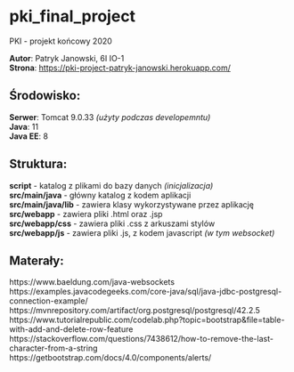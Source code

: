 # pki_final_project
PKI - projekt końcowy 2020

<b>Autor</b>: Patryk Janowski, 6I IO-1 <br>
<b>Strona</b>: https://pki-project-patryk-janowski.herokuapp.com/ <br>

<h2> Środowisko: </h2>
<b>Serwer</b>: Tomcat 9.0.33 <i>(użyty podczas developemntu)</i> <br>
<b>Java</b>: 11 <br>
<b>Java EE</b>: 8 <br>

<h2> Struktura: </h2>
<b>script</b> - katalog z plikami do bazy danych <i>(inicjalizacja)</i> <br>
<b>src/main/java</b> - główny katalog z kodem aplikacji <br>
<b>src/main/java/lib</b> - zawiera klasy wykorzystywane przez aplikację <br>
<b>src/webapp</b> - zawiera pliki .html oraz .jsp <br>
<b>src/webapp/css</b> - zawiera pliki .css z arkuszami stylów <br>
<b>src/webapp/js</b> - zawiera pliki .js, z kodem javascript <i>(w tym websocket)</i>

<h2> Materały: </h2>
https://www.baeldung.com/java-websockets <br>
https://examples.javacodegeeks.com/core-java/sql/java-jdbc-postgresql-connection-example/ <br>
https://mvnrepository.com/artifact/org.postgresql/postgresql/42.2.5 <br>
https://www.tutorialrepublic.com/codelab.php?topic=bootstrap&file=table-with-add-and-delete-row-feature <br>
https://stackoverflow.com/questions/7438612/how-to-remove-the-last-character-from-a-string <br>
https://getbootstrap.com/docs/4.0/components/alerts/ <br>
